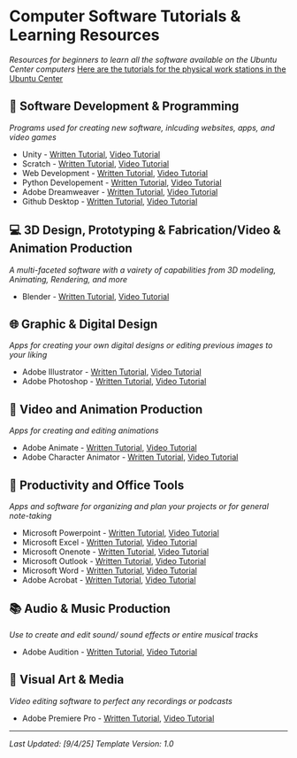 # Computer Software Tutorials & Learning Resources
*Resources for beginners to learn all the software available on the Ubuntu Center computers*
[Here are the tutorials for the physical work stations in the Ubuntu Center](Work_Station_Resources.md)
## 🚀 Software Development & Programming 
*Programs used for creating new software, inlcuding websites, apps, and video games*

  - Unity - [Written Tutorial](https://learn.unity.com/pathway/unity-essentials), [Video Tutorial](https://youtu.be/XtQMytORBmM?si=rY9-zQX928Wls8fI)
  - Scratch - [Written Tutorial](https://www.create-learn.us/blog/how-do-i-learn-scratch-coding-with-scratch-for-kids-explained/), [Video Tutorial](https://youtu.be/D-nW4jvzRr8?si=szl2S9JwPGG9zXLZ)
  - Web Development - [Written Tutorial](https://www.w3schools.com/html/html_basic.asp), [Video Tutorial](https://youtu.be/FQdaUv95mR8?si=bs4en_CilFCxfEiC)
  - Python Developement - [Written Tutorial](https://www.w3schools.com/python/python_intro.asp), [Video Tutorial](https://youtu.be/fWjsdhR3z3c?si=nUtLT20GksRG_wxe)
  - Adobe Dreamweaver - [Written Tutorial](https://www.adobe.com/learn/dreamweaver), [Video Tutorial](https://youtu.be/p-qxxWHdfeg?si=sTlVrL7u24jeY-95) 
  - Github Desktop - [Written Tutorial](https://docs.github.com/en/desktop/overview/getting-started-with-github-desktop), [Video Tutorial](https://youtu.be/Oaj3RBIoGFc?si=EW_MWblXnMzKNLDP) 


## 💻 3D Design, Prototyping & Fabrication/Video & Animation Production 
*A multi-faceted software with a vairety of capabilities from 3D modeling, Animating, Rendering, and more*

- Blender - [Written Tutorial](https://drive.google.com/drive/folders/11oATx5qW3ZuJoyzFP0ei3oa2wuyjGSFC?usp=drive_link), [Video Tutorial](https://youtu.be/98FkRIbihyQ?si=17TvBalDiST5ocn0)

## 🌐 Graphic & Digital Design 
*Apps for creating your own digital designs or editing previous images to your liking*

  - Adobe Illustrator - [Written Tutorial](https://vectordiary.com/learn-adobe-illustrator/), [Video Tutorial](https://youtu.be/n_-ygXZUq3U?si=5oiazBJoKUHd0oGR)
  - Adobe Photoshop - [Written Tutorial](https://www.adobe.com/learn/photoshop), [Video Tutorial](https://youtu.be/qwNbjGyhZ48?si=XIf8XOHTsG3tw1JG)

## 🐧 Video and Animation Production
*Apps for creating and editing animations*

  - Adobe Animate - [Written Tutorial](https://helpx.adobe.com/animate/using/animation-basics.html), [Video Tutorial](https://youtu.be/0itiuHreY3A?si=etX7KnwhTuZWpDG0)
  - Adobe Character Animator - [Written Tutorial](https://www.adobe.com/learn/adobe-character-animator/web/add-physics-to-character-scene), [Video Tutorial](https://youtu.be/G9DkEIYJ2lo?si=lFYO1_5MRRPNfSij)

## 🎯 Productivity and Office Tools 
*Apps and software for organizing and plan your projects or for general note-taking*

  - Microsoft Powerpoint - [Written Tutorial](https://support.microsoft.com/en-us/office/create-a-presentation-in-powerpoint-422250f8-5721-4cea-92cc-202fa7b89617), [Video Tutorial](https://youtu.be/l5Ij7nUy9UQ?si=MLVez4UsEzxbcNuu)
  - Microsoft Excel - [Written Tutorial](https://youtu.be/l5Ij7nUy9UQ?si=MLVez4UsEzxbcNuu), [Video Tutorial](https://youtu.be/LgXzzu68j7M?si=UbJlIU2RNaWfo0hL)
  - Microsoft Onenote - [Written Tutorial](https://support.microsoft.com/en-us/office/start-using-onenote-6f4d0683-9b32-4467-9d38-76424d355673), [Video Tutorial](https://youtu.be/gO5Hk3hNrkU?si=hnVaOCSOpBqIqakg)
  - Microsoft Outlook - [Written Tutorial](https://support.microsoft.com/en-us/office/outlook-training-8a5b816d-9052-4190-a5eb-494512343cca), [Video Tutorial](https://youtu.be/rnnDyU9hgRM?si=JwO1XtipGRq8-b7n)
  - Microsoft Word - [Written Tutorial](https://edu.gcfglobal.org/en/word/#), [Video Tutorial](https://youtu.be/5Im87VPQZ_0?si=c8u89YaFAf9ZKyQH)
  - Adobe Acrobat - [Written Tutorial](https://www.adobe.com/learn/acrobat), [Video Tutorial](https://youtu.be/nzRswX0YDg0?si=xDksB4ucsnMS5l1O)

## 📚 Audio & Music Production 
*Use to create and edit sound/ sound effects or entire musical tracks*

   - Adobe Audition - [Written Tutorial](https://www.adobe.com/learn/audition), [Video Tutorial](https://www.youtube.com/watch?v=qjObRLYZMW8)

## 📝 Visual Art & Media 
*Video editing software to perfect any recordings or podcasts*

   - Adobe Premiere Pro - [Written Tutorial](https://www.adobe.com/learn/premiere-pro), [Video Tutorial](https://youtu.be/yO52Tx60Keg?si=EqjKqsF-96b70v9y)
---

*Last Updated: [9/4/25]*
*Template Version: 1.0*